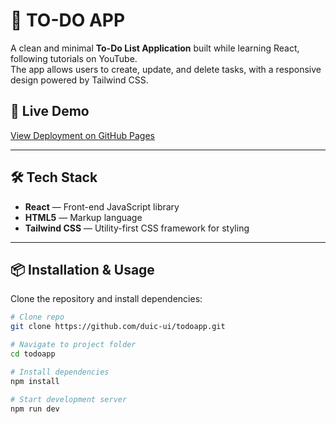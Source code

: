 # 📝 TO-DO APP

A clean and minimal **To-Do List Application** built while learning React, following tutorials on YouTube.  
The app allows users to create, update, and delete tasks, with a responsive design powered by Tailwind CSS.

## 🚀 Live Demo
[View Deployment on GitHub Pages](https://duic-ui.github.io/todoapp/)

---

## 🛠 Tech Stack
- **React** — Front-end JavaScript library
- **HTML5** — Markup language
- **Tailwind CSS** — Utility-first CSS framework for styling

---

## 📦 Installation & Usage

Clone the repository and install dependencies:

```bash
# Clone repo
git clone https://github.com/duic-ui/todoapp.git

# Navigate to project folder
cd todoapp

# Install dependencies
npm install

# Start development server
npm run dev
